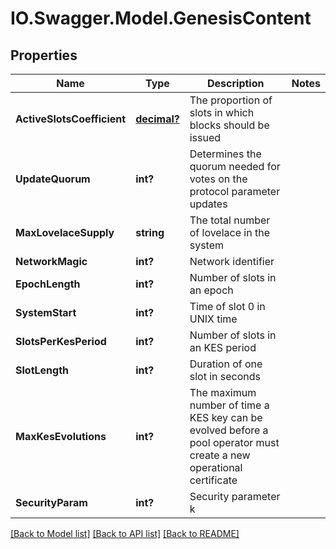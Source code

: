 # IO.Swagger.Model.GenesisContent
## Properties

Name | Type | Description | Notes
------------ | ------------- | ------------- | -------------
**ActiveSlotsCoefficient** | [**decimal?**](BigDecimal.md) | The proportion of slots in which blocks should be issued | 
**UpdateQuorum** | **int?** | Determines the quorum needed for votes on the protocol parameter updates | 
**MaxLovelaceSupply** | **string** | The total number of lovelace in the system | 
**NetworkMagic** | **int?** | Network identifier | 
**EpochLength** | **int?** | Number of slots in an epoch | 
**SystemStart** | **int?** | Time of slot 0 in UNIX time | 
**SlotsPerKesPeriod** | **int?** | Number of slots in an KES period | 
**SlotLength** | **int?** | Duration of one slot in seconds | 
**MaxKesEvolutions** | **int?** | The maximum number of time a KES key can be evolved before a pool operator must create a new operational certificate | 
**SecurityParam** | **int?** | Security parameter k | 

[[Back to Model list]](../README.md#documentation-for-models) [[Back to API list]](../README.md#documentation-for-api-endpoints) [[Back to README]](../README.md)

